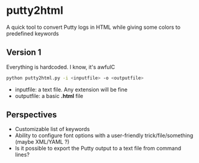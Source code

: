 # putty2html
A quick tool to convert Putty logs in HTML while giving some colors to predefined keywords

## Version 1
Everything is hardcoded. I know, it's awfulC
 
```bash
python putty2html.py -i <inputfile> -o <outputfile>
```
- inputfile: a text file. Any extension will be fine
- outputfile: a basic **.html** file

## Perspectives
- Customizable list of keywords
- Ability to configure font options with a user-friendly trick/file/something (maybe XML/YAML ?)
- Is it possible to export the Putty output to a text file from command lines?
